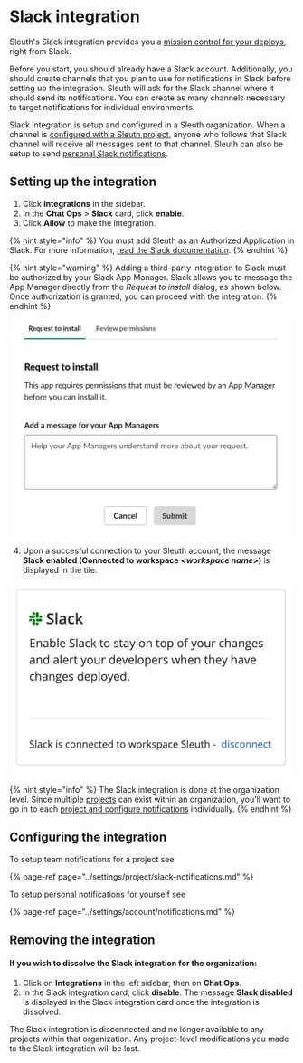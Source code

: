 # Slack integration

Sleuth's Slack integration provides you a [mission control for your deploys](../slack-mission-control/), right from Slack.

Before you start, you should already have a Slack account. Additionally, you should create channels that you plan to use for notifications in Slack before setting up the integration. Sleuth will ask for the Slack channel where it should send its notifications. You can create as many channels necessary to target notifications for individual environments.

Slack integration is setup and configured in a Sleuth organization. When a channel is [configured with a Sleuth project](../settings/project/slack-notifications.md), anyone who follows that Slack channel will receive all messages sent to that channel. Sleuth can also be setup to send [personal Slack notifications](../slack-mission-control/personal-notifications.md). 

## Setting up the integration

1. Click **Integrations** in the sidebar.
2. In the **Chat Ops** &gt; **Slack** card, click **enable**. 
3. Click **Allow** to make the integration. 

{% hint style="info" %}
You must add Sleuth as an Authorized Application in Slack. For more information, [read the Slack documentation](https://api.slack.com).
{% endhint %}

{% hint style="warning" %}
Adding a third-party integration to Slack must be authorized by your Slack App Manager. Slack allows you to message the App Manager directly from the _Request to install_ dialog, as shown below. Once authorization is granted, you can proceed with the integration.
{% endhint %}

![Adding Slack third-party integrations might require your App Manager&apos;s approval.](../.gitbook/assets/slack-request-to-install-screen%20%281%29.png)

4. Upon a succesful connection to your Sleuth account, the message **Slack enabled \(Connected to workspace** _**&lt;workspace name&gt;**_**\)** is displayed in the tile. 

![](../.gitbook/assets/slack-integration-connected.png)

{% hint style="info" %}
The Slack integration is done at the organization level. Since multiple [projects](../modeling-your-deployments/projects/) can exist within an organization, you'll want to go in to each [project and configure notifications](../settings/project/slack-notifications.md) individually. 
{% endhint %}

## Configuring the integration

To setup team notifications for a project see

{% page-ref page="../settings/project/slack-notifications.md" %}

To setup personal notifications for yourself see

{% page-ref page="../settings/account/notifications.md" %}

## Removing the integration

#### If you wish to dissolve the **Slack** integration for the organization: 

1. Click on **Integrations** in the left sidebar, then on **Chat Ops**. 
2. In the Slack integration card, click **disable**. The message **Slack disabled** is displayed in the Slack integration card once the integration is dissolved.

The Slack integration is disconnected and no longer available to any projects within that organization. Any project-level modifications you made to the Slack integration will be lost. 

